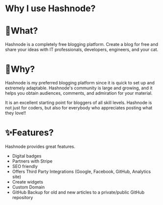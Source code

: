 # Why I use Hashnode?

# 👀What?

Hashnode is a completely free blogging platform. Create a blog for free and share your ideas with IT professionals, developers, engineers, and your cat.

# 🤔Why?

Hashnode is my preferred blogging platform since it is quick to set up and extremely adaptable. Hashnode's community is large and growing, and it helps you obtain audiences, comments, and admiration for your material.

It is an excellent starting point for bloggers of all skill levels. Hashnode is not just for coders, but also for everybody who appreciates posting what they love!!

# ✨Features?

Hashnode provides great features.

- Digital badges
- Partners with Stripe
- SEO friendly
- Offers Third Party Integrations (Google, Facebook, GitHub, Analytics site)
- Create widgets
- Custom Domain
- GitHub Backup for old and new articles to a private/public GitHub repository